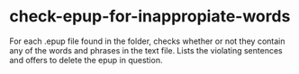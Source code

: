 # check-epup-for-inappropiate-words
For each .epup file found in the folder, checks whether or not they contain any of the words and phrases in the text file. Lists the violating sentences and offers to delete the epup in question.
